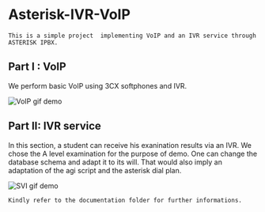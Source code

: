 # Asterisk-IVR-VoIP

    This is a simple project  implementing VoIP and an IVR service through ASTERISK IPBX.

## Part I : VoIP 

We perform basic VoIP using 3CX softphones and IVR.

![VoIP gif demo](https://github.com/chrys-exaucet/Interactive-Voice-Response/blob/master/Demos/Test-VoIP.gif)


## Part II: IVR service
In this section, a student can receive his exanination results via an IVR.
We chose the A level examination for the purpose of demo.
One can change the database schema and adapt it to its will.
That would also imply an adaptation of the agi script and the asterisk dial plan.

![SVI gif demo](https://github.com/chrys-exaucet/Interactive-Voice-Response/blob/master/Demos/Test-SVI.gif)

    Kindly refer to the documentation folder for further informations.
